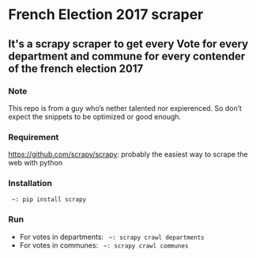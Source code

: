 # French Election 2017 scraper
## It's a scrapy scraper to get every Vote for every department and commune for every contender of the french election 2017
### Note
This repo is from a guy who’s nether talented nor expierenced. So don’t expect the snippets to be optimized or good enough.
### Requirement
https://github.com/scrapy/scrapy: probably the easiest way to scrape the web with python
### Installation
<code> ~: pip install scrapy </code>
### Run
* For votes in departments:
<code> ~: scrapy crawl departments </code>
* For votes in communes:
<code> ~: scrapy crawl communes </code>
